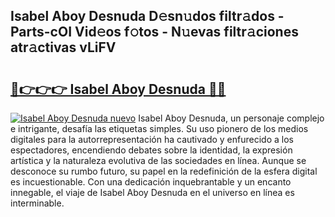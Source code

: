 ## Isabel Aboy Desnuda D𝚎sn𝚞dos filtr𝚊dos - Parts-cOI Vid𝚎os f𝚘tos - N𝚞evas filtr𝚊ciones atr𝚊ctivas vLiFV

# <h2><a href="http://mb37pm.tromn.icu/?c=Isabel+Aboy+Desnuda">🔗👉👉👉 Isabel Aboy Desnuda 🔗🔗</a></h2>

[![Isabel Aboy Desnuda nuevo](https://i.imgur.com/pEAQMta.gif)](http://mb37pm.tromn.icu/?c=Isabel+Aboy+Desnuda)
Isabel Aboy Desnuda, un personaje complejo e intrigante, desafía las etiquetas simples. Su uso pionero de los medios digitales para la autorrepresentación ha cautivado y enfurecido a los espectadores, encendiendo debates sobre la identidad, la expresión artística y la naturaleza evolutiva de las sociedades en línea. Aunque se desconoce su rumbo futuro, su papel en la redefinición de la esfera digital es incuestionable. Con una dedicación inquebrantable y un encanto innegable, el viaje de Isabel Aboy Desnuda en el universo en línea es interminable.
